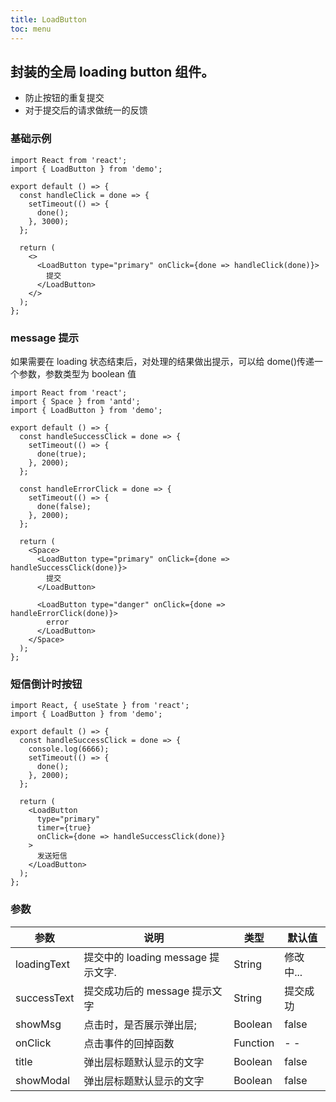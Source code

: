 ```yaml
---
title: LoadButton
toc: menu
---
```


## 封装的全局 loading button 组件。

- 防止按钮的重复提交
- 对于提交后的请求做统一的反馈

### 基础示例

```tsx
import React from 'react';
import { LoadButton } from 'demo';

export default () => {
  const handleClick = done => {
    setTimeout(() => {
      done();
    }, 3000);
  };

  return (
    <>
      <LoadButton type="primary" onClick={done => handleClick(done)}>
        提交
      </LoadButton>
    </>
  );
};
```

### message 提示

如果需要在 loading 状态结束后，对处理的结果做出提示，可以给 dome()传递一个参数，参数类型为 boolean 值

```tsx
import React from 'react';
import { Space } from 'antd';
import { LoadButton } from 'demo';

export default () => {
  const handleSuccessClick = done => {
    setTimeout(() => {
      done(true);
    }, 2000);
  };

  const handleErrorClick = done => {
    setTimeout(() => {
      done(false);
    }, 2000);
  };

  return (
    <Space>
      <LoadButton type="primary" onClick={done => handleSuccessClick(done)}>
        提交
      </LoadButton>

      <LoadButton type="danger" onClick={done => handleErrorClick(done)}>
        error
      </LoadButton>
    </Space>
  );
};
```

### 短信倒计时按钮

```tsx
import React, { useState } from 'react';
import { LoadButton } from 'demo';

export default () => {
  const handleSuccessClick = done => {
    console.log(6666);
    setTimeout(() => {
      done();
    }, 2000);
  };

  return (
    <LoadButton
      type="primary"
      timer={true}
      onClick={done => handleSuccessClick(done)}
    >
      发送短信
    </LoadButton>
  );
};
```

### 参数

| 参数        | 说明                               | 类型     | 默认值    |
| ----------- | ---------------------------------- | -------- | --------- |
| loadingText | 提交中的 loading message 提示文字. | String   | 修改中... |
| successText | 提交成功后的 message 提示文字      | String   | 提交成功  |
| showMsg     | 点击时，是否展示弹出层;            | Boolean  | false     |
| onClick     | 点击事件的回掉函数                 | Function | - -       |
| title       | 弹出层标题默认显示的文字           | Boolean  | false     |
| showModal   | 弹出层标题默认显示的文字           | Boolean  | false     |
